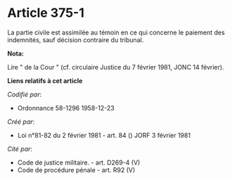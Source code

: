 # Article 375-1

La partie civile est assimilée au témoin en ce qui concerne le paiement des indemnités, sauf décision contraire du tribunal.

**Nota:**

Lire " de la Cour " (cf. circulaire Justice du 7 février 1981, JONC 14 février).

**Liens relatifs à cet article**

_Codifié par_:

  - Ordonnance 58-1296 1958-12-23

_Créé par_:

  - Loi n°81-82 du 2 février 1981 - art. 84 () JORF 3 février 1981

_Cité par_:

  - Code de justice militaire. - art. D269-4 (V)
  - Code de procédure pénale - art. R92 (V)
